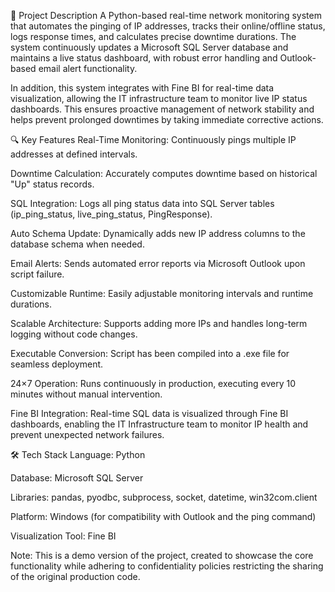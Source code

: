 📌 Project Description
A Python-based real-time network monitoring system that automates the pinging of IP addresses, tracks their online/offline status, logs response times, and calculates precise downtime durations. The system continuously updates a Microsoft SQL Server database and maintains a live status dashboard, with robust error handling and Outlook-based email alert functionality.

In addition, this system integrates with Fine BI for real-time data visualization, allowing the IT infrastructure team to monitor live IP status dashboards. This ensures proactive management of network stability and helps prevent prolonged downtimes by taking immediate corrective actions.

🔍 Key Features
Real-Time Monitoring: Continuously pings multiple IP addresses at defined intervals.

Downtime Calculation: Accurately computes downtime based on historical "Up" status records.

SQL Integration: Logs all ping status data into SQL Server tables (ip_ping_status, live_ping_status, PingResponse).

Auto Schema Update: Dynamically adds new IP address columns to the database schema when needed.

Email Alerts: Sends automated error reports via Microsoft Outlook upon script failure.

Customizable Runtime: Easily adjustable monitoring intervals and runtime durations.

Scalable Architecture: Supports adding more IPs and handles long-term logging without code changes.

Executable Conversion: Script has been compiled into a .exe file for seamless deployment.

24×7 Operation: Runs continuously in production, executing every 10 minutes without manual intervention.

Fine BI Integration: Real-time SQL data is visualized through Fine BI dashboards, enabling the IT Infrastructure team to monitor IP health and prevent unexpected network failures.

🛠️ Tech Stack
Language: Python

Database: Microsoft SQL Server

Libraries: pandas, pyodbc, subprocess, socket, datetime, win32com.client

Platform: Windows (for compatibility with Outlook and the ping command)

Visualization Tool: Fine BI

Note: This is a demo version of the project, created to showcase the core functionality while adhering to confidentiality policies restricting the sharing of the original production code.

